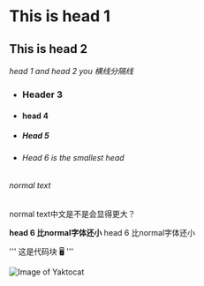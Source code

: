 # This is head 1
## This is head 2

_head 1 and head 2 you 横线分隔线_

- ### Header 3
- #### head 4
- ##### Head 5 
- ###### Head 6 is the smallest head

###### normal text
normal text中文是不是会显得更大？

**head 6 比normal字体还小**
head 6 比normal字体还小


'''
这是代码块
🖥️
'''

![Image of Yaktocat](https://octodex.github.com/images/yaktocat.png)








